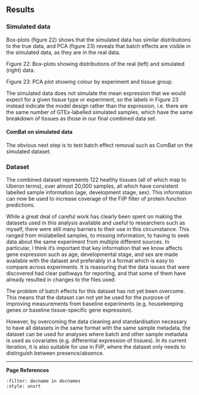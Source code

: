 ## Results

### Simulated data
Box-plots (figure 22) shows that the simulated data has similar distributions to the true data, and PCA (figure 23) reveals that batch effects are visible in the simulated data, as they are in the real data.

Figure 22: Box-plots showing distributions of the real (left) and simulated (right) data.


Figure 23: PCA plot showing colour by experiment and tissue group. 

The simulated data does not simulate the mean expression that we would expect for a given tissue type or experiment, so the labels in Figure 23 instead indicate the model design rather than the expression, i.e. there are the same number of GTEx-labelled simulated samples, which have the same breakdown of tissues as those in our final combined data set.

#### ComBat on simulated data

The obvious next step is to test batch effect removal such as ComBat on the simulated dataset. 

### Dataset
[//]: # (TODO: REWRITE!)
The combined dataset represents 122 healthy tissues (all of which map to Uberon terms), over almost 20,000 samples, all which have consistent labelled sample information (age, development stage, sex). This information can now be used to increase coverage of the FilP filter of protein function predictions. 

While a great deal of careful work has clearly been spent on making the datasets used in this analysis available and useful to researchers such as myself, there were still many barriers to their use in this circumstance. This ranged from mislabelled samples, to missing information, to having to seek data about the same experiment from multiple different sources. In particular, I think it’s important that key information that we know affects gene expression such as age, developmental stage, and sex are made available with the dataset and preferably in a format which is easy to compare across experiments. It is reassuring that the data issues that were discovered had clear pathways for reporting, and that some of them have already resulted in changes to the files used.

The problem of batch effects for this dataset has not yet been overcome. This means that the dataset can not yet be used for the purpose of improving measurements from baseline experiments (e.g. housekeeping genes or baseline tissue-specific gene expression).

However, by overcoming the data cleaning and standardisation necessary to have all datasets in the same format with the same sample metadata, the dataset can be used for analyses where batch and other sample metadata is used as covariates (e.g. differential expression of tissues).  In its current iteration, it is also suitable for use in FilP, where the dataset only needs to distinguish between presence/absence. 



---
**Page References**

```{bibliography} /_bibliography/references.bib
:filter: docname in docnames
:style: unsrt
```